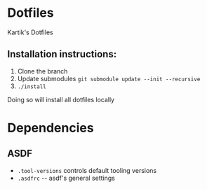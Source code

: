 # Dotfiles
Kartik's Dotfiles

## Installation instructions:
1. Clone the branch
2. Update submodules `git submodule update --init --recursive`
3. `./install` 

Doing so will install all dotfiles locally

# Dependencies

## ASDF
- `.tool-versions` controls default tooling versions
- `.asdfrc` -- asdf's general settings